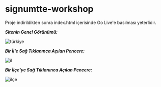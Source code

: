 # signumtte-workshop

Proje indirildikten sonra index.html içerisinde Go Live'e basılması yeterlidir.

***Sitenin Genel Görünümü:***

![türkiye](https://user-images.githubusercontent.com/63422193/190365987-09cfe491-d96c-4943-aa14-107d4aac5580.png)


***Bir İl'e Sağ Tıklanınca Açılan Pencere:***

![il](https://user-images.githubusercontent.com/63422193/190366099-b5f8b814-2877-4b51-8b10-4f2864c06a04.png)


***Bir İlçe'ye Sağ Tıklanınca Açılan Pencere:***

![ilçe](https://user-images.githubusercontent.com/63422193/190366180-e2e641c1-cfdc-450a-a263-be44aef4ac1d.png)
